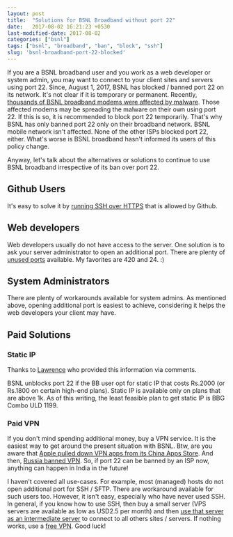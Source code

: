 ```yaml
---
layout: post
title:  "Solutions for BSNL Broadband without port 22"
date:   2017-08-02 16:21:23 +0530
last-modified-date: 2017-08-02
categories: ["bsnl"]
tags: ["bsnl", "broadband", "ban", "block", "ssh"]
slug: 'bsnl-broadband-port-22-blocked'
---
```


If you are a BSNL broadband user and you work as a web developer or system admin, you may want to connect to your client sites and servers using port 22. Since, August 1, 2017, BSNL has blocked / banned port 22 on its network. It's not clear if it is temporary or permanent. Recently, [thousands of BSNL broadband modems were affected by malware](http://www.thehindu.com/news/national/karnataka/malware-affects-thousands-of-bsnl-broadband-modems/article19381410.ece). Those affected modems may be spreading the malware on their own using port 22. If this is so, it is recommended to block port 22 temporarily. That's why BSNL has only banned port 22 only on their broadband network. BSNL mobile network isn't affected. None of the other ISPs blocked port 22, either. What's worse is BSNL broadband hasn't informed its users of this policy change.

Anyway, let's talk about the alternatives or solutions to continue to use BSNL broadband irrespective of its ban over port 22.

## Github Users

It's easy to solve it by [running SSH over HTTPS](https://help.github.com/articles/using-ssh-over-the-https-port/) that is allowed by Github.

## Web developers

Web developers usually do not have access to the server. One solution is to ask your server administrator to open an additional port. There are plenty of [unused ports](https://en.wikipedia.org/wiki/List_of_TCP_and_UDP_port_numbers) available. My favorites are 420 and 24. :)

## System Administrators

There are plenty of workarounds available for system admins. As mentioned above, opening additional port is easiest to achieve, considering it helps the web developers your client may have.

## Paid Solutions

### Static IP

Thanks to [Lawrence](http://www.elawrence.in/) who provided this information via comments.

BSNL unblocks port 22 if the BB user opt for static IP that costs Rs.2000 (or Rs.1800 on certain high-end plans). Static IP is available only on plans that are above 1k. As of this writing, the least feasible plan to get static IP is BBG Combo ULD 1199.

### Paid VPN
If you don't mind spending additional money, buy a VPN service. It is the easiest way to get around the present situation with BSNL. Btw, are you aware that [Apple pulled down VPN apps from its China Apps Store](http://www.zdnet.com/article/apple-pulls-vpns-from-china-app-store/). And then, [Russia banned VPN](http://www.zdnet.com/article/nsa-whistleblower-snowden-vpn-ban-makes-russia-less-safe-and-less-free/). So, if port 22 can be banned by an ISP now, anything can happen in India in the future!

I haven't covered all use-cases. For example, most (managed) hosts do not open additional port for SSH / SFTP. There are workaround available for such users too. However, it isn't easy, especially who have never used SSH. In general, if you know how to use SSH, then buy a small server (VPS servers are available as low as USD2.5 per month) and then [use that server as an intermediate server](https://www.cyberciti.biz/faq/linux-unix-ssh-proxycommand-passing-through-one-host-gateway-server/) to connect to all others sites / servers. If nothing works, use a [free VPN](https://hide.me/). Good luck!
